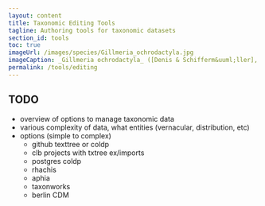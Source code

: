 ```yaml
---
layout: content
title: Taxonomic Editing Tools
tagline: Authoring tools for taxonomic datasets
section_id: tools
toc: true
imageUrl: /images/species/Gillmeria_ochrodactyla.jpg    
imageCaption: _Gillmeria ochrodactyla_ ([Denis & Schifferm&uuml;ller], 1775) - [Photo CC By Donald Hobern](https://www.flickr.com/photos/dhobern/14304880198)
permalink: /tools/editing
---
```


## TODO
 - overview of options to manage taxonomic data
 - various complexity of data, what entities (vernacular, distribution, etc)
 - options (simple to complex)
   - github texttree or coldp
   - clb projects with txtree ex/imports
   - postgres coldp
   - rhachis
   - aphia
   - taxonworks
   - berlin CDM
